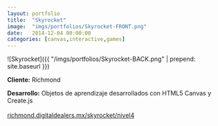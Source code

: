 ```yaml
---
layout:	portfolio
title:	"Skyrocket"
image:	"imgs/portfolios/Skyrocket-FRONT.png"
date:   2014-12-04 00:00:00
categories: [canvas,interactive,games]
---
```

![Skyrocket]({{ "/imgs/portfolios/Skyrocket-BACK.png" | prepend: site.baseurl }})

**Cliente:** Richmond

**Desarrollo:** Objetos de aprendizaje desarrollados con HTML5 Canvas y Create.js
<br><br>
<a class="link" href="http://richmond.digitaldealers.mx/skyrocket/nivel4" target="blank"> richmond.digitaldealers.mx/skyrocket/nivel4</a>
